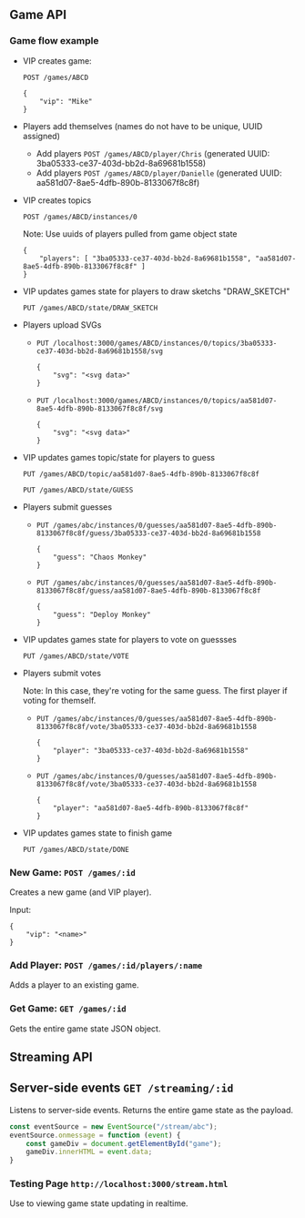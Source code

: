 
## Game API

### Game flow example


* VIP creates game: 

    `POST /games/ABCD`

    ```
    {
        "vip": "Mike"
    }
    ```

* Players add themselves (names do not have to be unique, UUID assigned)
    * Add players `POST /games/ABCD/player/Chris` (generated UUID: 3ba05333-ce37-403d-bb2d-8a69681b1558)
    * Add players `POST /games/ABCD/player/Danielle` (generated UUID: aa581d07-8ae5-4dfb-890b-8133067f8c8f)

* VIP creates topics


    `POST /games/ABCD/instances/0`

    Note: Use uuids of players pulled from game object state

    ```
    {
        "players": [ "3ba05333-ce37-403d-bb2d-8a69681b1558", "aa581d07-8ae5-4dfb-890b-8133067f8c8f" ]
    }
    ```

* VIP updates games state for players to draw sketchs "DRAW_SKETCH"

    `PUT /games/ABCD/state/DRAW_SKETCH`


* Players upload SVGs
    * `PUT /localhost:3000/games/ABCD/instances/0/topics/3ba05333-ce37-403d-bb2d-8a69681b1558/svg`

        ```
        {
            "svg": "<svg data>"
        }
        ```

    * `PUT /localhost:3000/games/ABCD/instances/0/topics/aa581d07-8ae5-4dfb-890b-8133067f8c8f/svg`

        ```
        {
            "svg": "<svg data>"
        }
        ```

* VIP updates games topic/state for players to guess

    `PUT /games/ABCD/topic/aa581d07-8ae5-4dfb-890b-8133067f8c8f`

    `PUT /games/ABCD/state/GUESS`

* Players submit guesses

    * `PUT /games/abc/instances/0/guesses/aa581d07-8ae5-4dfb-890b-8133067f8c8f/guess/3ba05333-ce37-403d-bb2d-8a69681b1558`

        ```
        {
            "guess": "Chaos Monkey"
        }
        ```

    * `PUT /games/abc/instances/0/guesses/aa581d07-8ae5-4dfb-890b-8133067f8c8f/guess/aa581d07-8ae5-4dfb-890b-8133067f8c8f`

        ```
        {
            "guess": "Deploy Monkey"
        }
        ```

* VIP updates games state for players to vote on guessses

    `PUT /games/ABCD/state/VOTE`

* Players submit votes

    Note: In this case, they're voting for the same guess. The first player if voting for themself.

    * `PUT /games/abc/instances/0/guesses/aa581d07-8ae5-4dfb-890b-8133067f8c8f/vote/3ba05333-ce37-403d-bb2d-8a69681b1558`

        ```
        {
            "player": "3ba05333-ce37-403d-bb2d-8a69681b1558"
        }
        ```

    * `PUT /games/abc/instances/0/guesses/aa581d07-8ae5-4dfb-890b-8133067f8c8f/vote/3ba05333-ce37-403d-bb2d-8a69681b1558`

        ```
        {
            "player": "aa581d07-8ae5-4dfb-890b-8133067f8c8f"
        }
        ```

* VIP updates games state to finish game

    `PUT /games/ABCD/state/DONE`


### New Game: `POST /games/:id`

Creates a new game (and VIP player).

Input:

```
{
    "vip": "<name>"
}
```

### Add Player: `POST /games/:id/players/:name`

Adds a player to an existing game.

### Get Game: `GET /games/:id`

Gets the entire game state JSON object.

## Streaming API

## Server-side events `GET /streaming/:id`

Listens to server-side events. Returns the entire game state as the payload.

```javascript
const eventSource = new EventSource("/stream/abc");
eventSource.onmessage = function (event) {
    const gameDiv = document.getElementById("game");
    gameDiv.innerHTML = event.data;
}
```

### Testing Page `http://localhost:3000/stream.html`

Use to viewing game state updating in realtime.

